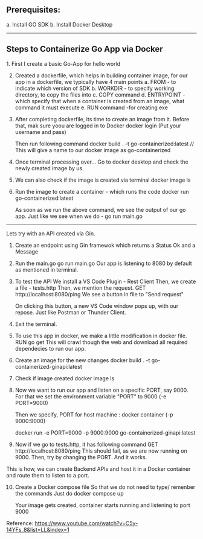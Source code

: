 <h2>Prerequisites: </h2>
    a. Install GO SDK
    b. Install Docker Desktop
<hr>

<h2>Steps to Containerize Go App via Docker </h2>
1. First I create a basic Go-App for hello world

2. Created a dockerfile, which helps in building container image, for our app
    in a dockerfile, we typically have 4 main points
    a. FROM - to indicate which version of SDK
    b. WORKDIR - to specify working directory, to copy the files into
    c. COPY command
    d. ENTRYPOINT - which specify that when a container is created from an image, what command it must execute
    e. RUN command -for creating exe

3. After completing dockerfile, its time to create an image from it.
    Before that, mak sure yoou are logged in to Docker
        docker login
         (Put your username and pass)
    
    Then run following command
        docker build . -t go-containerized:latest
        // This will give a name to our docker image as go-containerized

4. Once terminal processing over...
    Go to docker desktop and check the newly created image by us.

5. We can also check if the image is created via terminal
    docker image ls

6. Run the image to create a container - which runs the code
    docker run go-containerized:latest

    As soon as we run the above command, we see the output of our go app.
    Just like we see when we do - go run main.go

--------------------------------------------------------------------------------------------------

Lets try with an API created via Gin.

1. Create an endpoint using Gin framewok which returns a Status Ok and a Message

2. Run the main.go
        go run main.go
    Our app is listening to 8080 by default as mentioned in terminal.

3. To test the API
    We install a VS Code Plugin - Rest Client
    Then, we create a file - tests.http
    Then, we mention the request.
        GET http://localhost:8080/ping
    We see a button in file to "Send request"

    On clicking this button, a new VS Code window pops up, with our repose.
    Just like Postman or Thunder Client.

4. Exit the terminal.

5. To use this app in docker, we make a little modification in docker file.
    RUN go get
    This will crawl though the web and download all required dependecies to run our app.

6. Create an image for the new changes
    docker build . -t go-containerized-ginapi:latest

7. Check if image created
    docker image ls

8. Now we want to run our app and listen on a specific PORT, say 9000.
    For that we set the environment variable "PORT" to 9000 (-e PORT=9000)

    Then we specify, PORT for host machine : docker container (-p 9000:9000)

    docker run -e PORT=9000 -p 9000:9000 go-containerized-ginapi:latest

9. Now if we go to tests.http, it has following command
    GET http://localhost:8080/ping
    This should fail, as we are now running on 9000.
    Then, try by changing the PORT.
    And it works.

This is how, we can create Backend APIs and host it in a Docker container and route them to listen to a port.

10. Create a Docker compose file
    So that we do not need to type/ remenber the commands 
    Just do
        docker compose up

    Your image gets created, container starts running and listening to port 9000

Reference: https://www.youtube.com/watch?v=C5y-14YFs_8&list=LL&index=1
